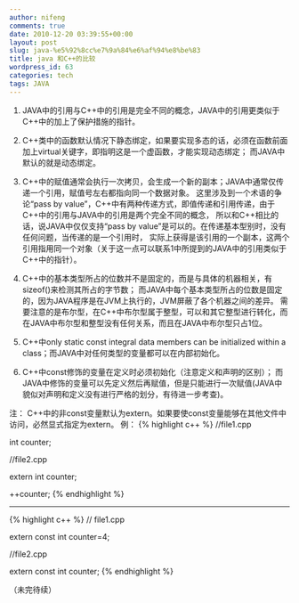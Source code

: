 ```yaml
---
author: nifeng
comments: true
date: 2010-12-20 03:39:55+00:00
layout: post
slug: java-%e5%92%8cc%e7%9a%84%e6%af%94%e8%be%83
title: java 和C++的比较
wordpress_id: 63
categories: tech
tags: JAVA
---
```


1.  JAVA中的引用与C++中的引用是完全不同的概念，JAVA中的引用更类似于C++中的加上了保护措施的指针。

2.  C++类中的函数默认情况下静态绑定，如果要实现多态的话，必须在函数前面加上virtual关键字，即指明这是一个虚函数，才能实现动态绑定；
    而JAVA中默认的就是动态绑定。

3.  C++中的赋值通常会执行一次拷贝，会生成一个新的副本；JAVA中通常仅传递一个引用，赋值号左右都指向同一个数据对象。
    这里涉及到一个术语的争论“pass by value”，C++中有两种传递方式，即值传递和引用传递，由于C++中的引用与JAVA中的引用是两个完全不同的概念，
    所以和C++相比的话，说JAVA中仅仅支持“pass by value”是可以的。在传递基本型别时，没有任何问题，当传递的是一个引用时，
    实际上获得是该引用的一个副本，这两个引用指用同一个对象（关于这一点可以联系1中所提到的JAVA中的引用类似于C++中的指针）。

4.  C++中的基本类型所占的位数并不是固定的，而是与具体的机器相关，有sizeof()来检测其所占的字节数；
    而JAVA中每个基本类型所占的位数是固定的，因为JAVA程序是在JVM上执行的，JVM屏蔽了各个机器之间的差异。
    需要注意的是布尔型，在C++中布尔型属于整型，可以和其它整型进行转化，而在JAVA中布尔型和整型没有任何关系，而且在JAVA中布尔型只占1位。

5.  C++中only static const integral data members can be initialized within a class；而JAVA中对任何类型的变量都可以在内部初始化。

6.  C++中const修饰的变量在定义时必须初始化（注意定义和声明的区别）；
    而JAVA中修饰的变量可以先定义然后再赋值，但是只能进行一次赋值(JAVA中貌似对声明和定义没有进行严格的划分，有待进一步考查)。

注：
C++中的非const变量默认为extern。如果要使const变量能够在其他文件中访问，必然显式指定为extern。
例：
{% highlight c++ %}
//file1.cpp

int counter;

//file2.cpp

extern int counter;

++counter;
{% endhighlight %}

_______________________________________________________

{% highlight c++ %}
// file1.cpp

extern const int counter=4;

//file2.cpp

extern const int counter;
{% endhighlight %}

（未完待续）
